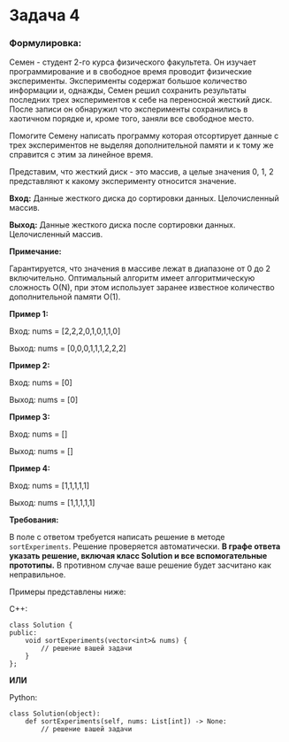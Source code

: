 # Задача 4

### **Формулировка:**

Семен - студент 2-го курса физического факультета. Он изучает программирование и в свободное время проводит физические эксперименты. Эксперименты  содержат большое количество информации и, однажды, Семен решил сохранить результаты последних трех экспериментов к себе на переносной жесткий диск. После записи он обнаружил что эксперименты сохранились в хаотичном порядке и, кроме того, заняли все свободное место.  

Помогите Семену написать программу которая отсортирует данные с трех экспериментов не выделяя дополнительной памяти и к тому же справится с этим за линейное время. 

Представим, что жесткий диск - это массив, а целые значения 0, 1, 2 представляют к какому эксперименту относится значение.  

**Вход:**  Данные жесткого диска до сортировки данных. Целочисленный массив.

**Выход:** Данные жесткого диска после сортировки данных. Целочисленный массив.

**Примечание:**

Гарантируется, что значения в массиве лежат в диапазоне от 0 до 2 включительно. Оптимальный алгоритм имеет алгоритмическую сложность O(N), при этом  использует заранее известное количество дополнительной памяти O(1).  

**Пример 1:**  

Вход: nums = [2,2,2,0,1,0,1,1,0] 

Выход: nums = [0,0,0,1,1,1,2,2,2] 

**Пример 2:** 

Вход: nums = [0] 

Выход: nums = [0] 

**Пример 3:** 

Вход: nums = [] 

Выход: nums = [] 

**Пример 4:** 

Вход: nums = [1,1,1,1,1] 

Выход: nums = [1,1,1,1,1] 

**Требования:**

В поле с ответом требуется написать решение в методе `sortExperiments`. Решение проверяется автоматически. **В графе ответа указать решение, включая класс Solution и все вспомогательные прототипы.**  В противном случае ваше решение будет засчитано как неправильное.

Примеры представлены ниже: 

C++: 

```
class Solution {  
public:  
    void sortExperiments(vector<int>& nums) {  
        // решение вашей задачи 
    }  
}; 
```

**ИЛИ**

Python: 

```
class Solution(object):
    def sortExperiments(self, nums: List[int]) -> None: 
        // решение вашей задачи 
```